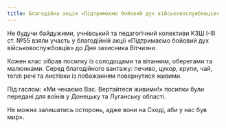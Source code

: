 ```yaml
---
title: Благодійна акція «Підтримаємо бойовий дух військовослужбовців»
---
```


Не будучи байдужими, учнівський та педагогічний колективи КЗШ І-ІІІ ст. №55 взяли участь у благодійній акції «Підтримаємо бойовий дух військовослужбовців» до Дня захисника Вітчизни.

Кожен клас зібрав посилку із солодощами та вітанням, оберегами та малюнками. Серед благодійного вантажу: печиво, цукор, крупи, чай, теплі речі та листівки із побажанням повернутися живими.

Під гаслом: «Ми чекаємо Вас. Вертайтеся живими!» посилки були передані для воїнів у Донецьку та Луганську області.

Не можна залишатись осторонь, адже вони на Сході, аби у нас був мир».

<slideshow id="_/72157696412307630" />

<youtube id="Fre_24I8QG8" />
